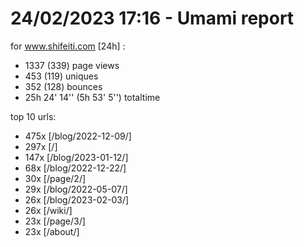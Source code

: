 # 24/02/2023 17:16 - Umami report
for www.shifeiti.com [24h] :

 - 1337 (339) page views
 - 453 (119) uniques
 - 352 (128) bounces
 - 25h 24' 14'' (5h 53' 5'') totaltime


top 10 urls:
 - 475x [/blog/2022-12-09/]
 - 297x [/]
 - 147x [/blog/2023-01-12/]
 - 68x [/blog/2022-12-22/]
 - 30x [/page/2/]
 - 29x [/blog/2022-05-07/]
 - 26x [/blog/2023-02-03/]
 - 26x [/wiki/]
 - 23x [/page/3/]
 - 23x [/about/]


